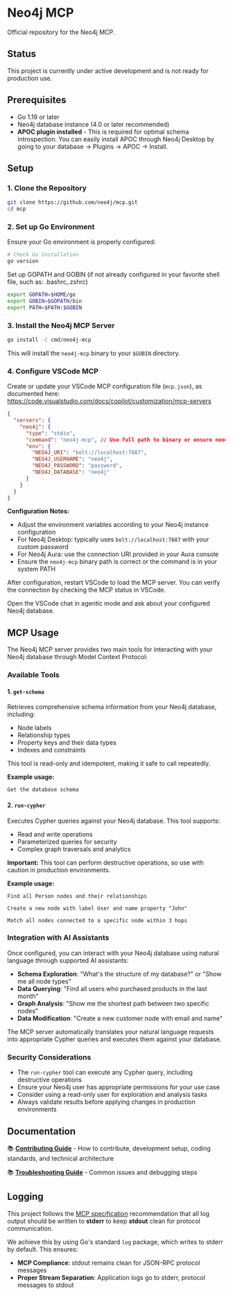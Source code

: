 # Neo4j MCP

Official repository for the Neo4j MCP.

## Status

This project is currently under active development and is not ready for production use.

## Prerequisites

- Go 1.19 or later
- Neo4j database instance (4.0 or later recommended)
- **APOC plugin installed** - This is required for optimal schema introspection. You can easily install APOC through Neo4j Desktop by going to your database → Plugins → APOC → Install.

## Setup

### 1. Clone the Repository

```bash
git clone https://github.com/neo4j/mcp.git
cd mcp
```

### 2. Set up Go Environment

Ensure your Go environment is properly configured:

```bash
# Check Go installation
go version
```

Set up GOPATH and GOBIN (if not already configured in your favorite shell file, such as: .bashrc,.zshrc)

```bash
export GOPATH=$HOME/go
export GOBIN=$GOPATH/bin
export PATH=$PATH:$GOBIN
```

### 3. Install the Neo4j MCP Server

```bash
go install -C cmd/neo4j-mcp
```

This will install the `neo4j-mcp` binary to your `$GOBIN` directory.

### 4. Configure VSCode MCP

Create or update your VSCode MCP configuration file (`mcp.json`), as documented here: https://code.visualstudio.com/docs/copilot/customization/mcp-servers

```json
{
  "servers": {
    "neo4j": {
      "type": "stdio",
      "command": "neo4j-mcp", // Use full path to binary or ensure neo4j-mcp is in PATH
      "env": {
        "NEO4J_URI": "bolt://localhost:7687",
        "NEO4J_USERNAME": "neo4j",
        "NEO4J_PASSWORD": "password",
        "NEO4J_DATABASE": "neo4j"
      }
    }
  }
}
```

**Configuration Notes:**

- Adjust the environment variables according to your Neo4j instance configuration
- For Neo4j Desktop: typically uses `bolt://localhost:7687` with your custom password
- For Neo4j Aura: use the connection URI provided in your Aura console
- Ensure the `neo4j-mcp` binary path is correct or the command is in your system PATH

After configuration, restart VSCode to load the MCP server. You can verify the connection by checking the MCP status in VSCode.

Open the VSCode chat in agentic mode and ask about your configured Neo4j database.

## MCP Usage

The Neo4j MCP server provides two main tools for interacting with your Neo4j database through Model Context Protocol:

### Available Tools

#### 1. `get-schema`

Retrieves comprehensive schema information from your Neo4j database, including:

- Node labels
- Relationship types
- Property keys and their data types
- Indexes and constraints

This tool is read-only and idempotent, making it safe to call repeatedly.

**Example usage:**

```
Get the database schema
```

#### 2. `run-cypher`

Executes Cypher queries against your Neo4j database. This tool supports:

- Read and write operations
- Parameterized queries for security
- Complex graph traversals and analytics

**Important:** This tool can perform destructive operations, so use with caution in production environments.

**Example usage:**

```
Find all Person nodes and their relationships
```

```
Create a new node with label User and name property "John"
```

```
Match all nodes connected to a specific node within 3 hops
```

### Integration with AI Assistants

Once configured, you can interact with your Neo4j database using natural language through supported AI assistants:

- **Schema Exploration**: "What's the structure of my database?" or "Show me all node types"
- **Data Querying**: "Find all users who purchased products in the last month"
- **Graph Analysis**: "Show me the shortest path between two specific nodes"
- **Data Modification**: "Create a new customer node with email and name"

The MCP server automatically translates your natural language requests into appropriate Cypher queries and executes them against your database.

### Security Considerations

- The `run-cypher` tool can execute any Cypher query, including destructive operations
- Ensure your Neo4j user has appropriate permissions for your use case
- Consider using a read-only user for exploration and analysis tasks
- Always validate results before applying changes in production environments

## Documentation

📚 **[Contributing Guide](CONTRIBUTING.md)** - How to contribute, development setup, coding standards, and technical architecture

📚 **[Troubleshooting Guide](docs/TROUBLESHOOTING.md)** - Common issues and debugging steps

## Logging

This project follows the [MCP specification](https://modelcontextprotocol.io/specification/2025-06-18/basic/transports#stdio) recommendation that all log output should be written to **stderr** to keep **stdout** clean for protocol communication.

We achieve this by using Go's standard `log` package, which writes to stderr by default. This ensures:

- **MCP Compliance**: stdout remains clean for JSON-RPC protocol messages
- **Proper Stream Separation**: Application logs go to stderr, protocol messages to stdout
